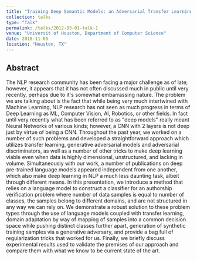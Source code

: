 ```yaml
---
title: "Training Deep Semantic Models: an Adversarial Transfer Learning Approach"
collection: talks
type: "Talk"
permalink: /talks/2012-03-01-talk-1
venue: "Universit of Houston, Department of Computer Science"
date: 2018-11-05
location: "Houston, TX"
---
```


Abstract
---
The NLP research community has been facing a major challenge as of late; however, it appears that it has not often discussed much in public until very recently, perhaps due to it's somewhat embarrassing nature. The problem we are talking about is the fact that while being very much intertwined with Machine Learning, NLP research has not seen as much progress in terms of Deep Learning as ML, Computer Vision, AI, Robotics, or other fields. In fact until very recently what has been referred to as "deep models" really meant Neural Networks of various kinds; however, a CNN with 2 layers is not deep just by virtue of being a CNN. Throughout the past year, we worked on a number of such problems and developed a straightforward approach which utilizes transfer learning, generative adversarial models and adversarial discriminators, as well as a number of other tricks to make deep learning viable even when data is highly dimensional, unstructured, and lacking in volume. Simultaneously with our work, a number of publications on deep pre-trained language models appeared independent from one another, which also make deep learning in NLP a much less daunting task, albeit through different means. In this presentation, we introduce a method that relies on a language model to construct a classifier for an authorship verification problem where number of data samples is equal to number of classes, the samples belong to different domains, and are not structured in any way we can rely on. We demonstrate a robust solution to these problem types through the use of language models coupled with transfer learning, domain adaptation by way of mapping of samples into a common decision space while pushing distinct classes further apart, generation of synthetic training samples via a generative adversary, and provide a bag full of regularization tricks that worked for us. Finally, we briefly discuss experimental results used to validate the premises of our approach and compare them with what we know to be current state of the art.
